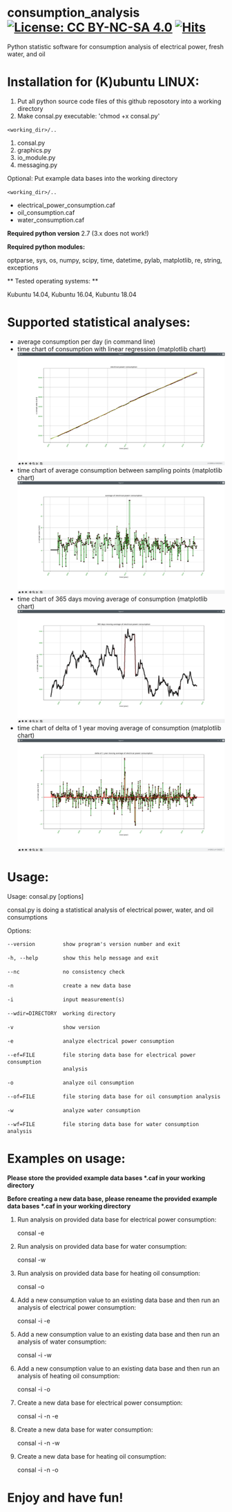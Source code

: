 # consumption_analysis [![License: CC BY-NC-SA 4.0](https://img.shields.io/badge/License-CC%20BY--NC--SA%204.0-lightgrey.svg)](https://creativecommons.org/licenses/by-nc-sa/4.0/) [![Hits](https://hits.seeyoufarm.com/api/count/incr/badge.svg?url=https%3A%2F%2Fgithub.com%2FFUEL4EP%2Fconsumption_analysis&count_bg=%2379C83D&title_bg=%23555555&icon=&icon_color=%23E7E7E7&title=hits&edge_flat=false)](https://hits.seeyoufarm.com)

Python statistic software for consumption analysis of electrical power, fresh water, and oil

# Installation for (K)ubuntu LINUX:


1.  Put all python source code files of this github reposotory into a working directory
2.  Make consal.py executable: 'chmod +x consal.py'

`<working_dir>/..`

1.  consal.py
1.  graphics.py
1.  io_module.py
1.  messaging.py

Optional: Put example data bases into the working directory


`<working_dir>/..`

*   electrical_power_consumption.caf
*   oil_consumption.caf
*   water_consumption.caf

**Required python version** 2.7 (3.x does not work!)
             
**Required python modules:**

optparse, sys, os, numpy, scipy, time, datetime, pylab, matplotlib, re, string, exceptions

** Tested operating systems: **

Kubuntu 14.04, Kubuntu 16.04, Kubuntu 18.04

# Supported statistical analyses:


*  average consumption per day (in command line)  
*  time chart of consumption with linear regression (matplotlib chart)
![pic](Images/linear_regression_analysis.png)
*  time chart of average consumption between sampling points  (matplotlib chart)
![pic](Images/average_of_consumption.png)
*  time chart of 365 days moving average of consumption  (matplotlib chart)
![pic](Images/365_days_moving_average.png)
*  time chart of delta of 1 year moving average of consumption  (matplotlib chart)
![pic](Images/delta_to_consumption_one_year_ago.png)


# Usage:

Usage: consal.py [options]

consal.py is doing a statistical analysis of electrical power,  water, and oil
consumptions



Options:

    --version         show program's version number and exit
  
    -h, --help        show this help message and exit
  
    --nc              no consistency check
  
    -n                create a new data base
  
    -i                input measurement(s)
  
    --wdir=DIRECTORY  working directory
  
    -v                show version
  
    -e                analyze electrical power consumption
  
    --ef=FILE         file storing data base for electrical power consumption
                      analysis
                    
    -o                analyze oil consumption
  
    --of=FILE         file storing data base for oil consumption analysis
  
    -w                analyze water consumption
  
    --wf=FILE         file storing data base for water consumption analysis



# Examples on usage:

**Please store the provided example data bases \*.caf in your working directory**

**Before creating a new data base, please reneame the provided example data bases \*.caf in your working directory**


1. Run analysis on provided data base for electrical power consumption:

	consal -e


2. Run analysis on provided data base for water consumption:

	consal -w


3. Run analysis on provided data base for heating oil consumption:


	consal -o

4. Add a new consumption value to an existing data base and then run an analysis of electrical power consumption:

	consal -i -e

5. Add a new consumption value to an existing data base and then run an analysis of water consumption:

	consal -i -w


6. Add a new consumption value to an existing data base and then run an analysis of heating oil consumption:


	consal -i -o

7. Create a new data base for electrical power consumption:

	consal -i -n -e


8. Create a new data base for water consumption:

	consal -i -n -w

9. Create a new data base for heating oil consumption:

	consal -i -n -o



# Enjoy and have fun!












                                                                                                                               
                                                                                                                               
                                                                                                                               
                                                                                                                               
                                                                                                                               
                                                                                                                               
                                                                 
